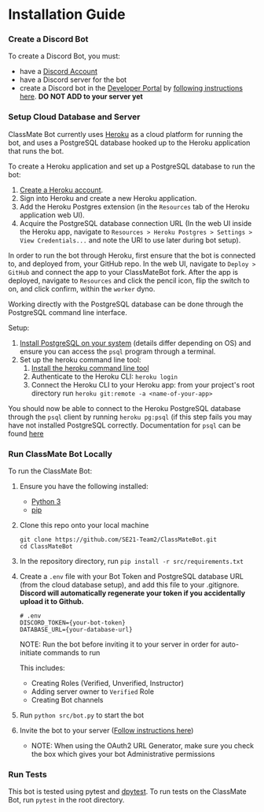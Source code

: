 # Installation Guide 
### Create a Discord Bot
To create a Discord Bot, you must:
* have a [Discord Account](https://discord.com/login)
* have a Discord server for the bot
* create a Discord bot in the [Developer Portal](https://discord.com/developers/applications) by [following instructions here](https://realpython.com/how-to-make-a-discord-bot-python/). **DO NOT ADD to your server yet**

### Setup Cloud Database and Server
ClassMate Bot currently uses [Heroku](https://www.heroku.com/) as a cloud platform for running the bot, and uses a PostgreSQL database hooked up to the Heroku application that runs the bot.

To create a Heroku application and set up a PostgreSQL database to run the bot:
1. [Create a Heroku account](https://signup.heroku.com/login).
2. Sign into Heroku and create a new Heroku application.
3. Add the Heroku Postgres extension (in the `Resources` tab of the Heroku application web UI).
4. Acquire the PostgreSQL database connection URL (In the web UI inside the Heroku app, navigate to `Resources > Heroku Postgres > Settings > View Credentials...` and note the URI to use later during bot setup).

In order to run the bot through Heroku, first ensure that the bot is connected to, and deployed from, your GitHub repo. In the web UI, navigate to `Deploy > GitHub` and connect the app to your ClassMateBot fork. After the app is deployed, navigate to `Resources` and click the pencil icon, flip the switch to on, and click confirm, within the `worker` dyno.

Working directly with the PostgreSQL database can be done through the PostgreSQL command line interface.

Setup:
1. [Install PostgreSQL on your system](https://www.postgresql.org/download/) (details differ depending on OS) and ensure you can access the `psql` program through a terminal.
2. Set up the heroku command line tool:
   1. [Install the heroku command line tool](https://devcenter.heroku.com/articles/heroku-cli)
   2. Authenticate to the Heroku CLI: `heroku login`
   3. Connect the Heroku CLI to your Heroku app: from your project's root directory run `heroku git:remote -a <name-of-your-app>`

You should now be able to connect to the Heroku PostgreSQL database through the `psql` client by running `heroku pg:psql` (if this step fails you may have not installed PostgreSQL correctly. Documentation for `psql` can be found [here](https://www.postgresql.org/docs/13/app-psql.html)


### Run ClassMate Bot Locally
To run the ClassMate Bot:
1. Ensure you have the following installed:
    * [Python 3](https://www.python.org/downloads/) 
    * [pip](https://pip.pypa.io/en/stable/installation/)
2. Clone this repo onto your local machine
    ```
    git clone https://github.com/SE21-Team2/ClassMateBot.git
    cd ClassMateBot
    ```
3. In the repository directory, run `pip install -r src/requirements.txt`
4. Create a `.env` file with your Bot Token and PostgreSQL database URL (from the cloud database setup), and add this file to your .gitignore.  
 **Discord will automatically regenerate your token if you accidentally upload it to Github.**
    ```
    # .env
    DISCORD_TOKEN={your-bot-token}
    DATABASE_URL={your-database-url}
    ```

    NOTE: Run the bot before inviting it to your server in order for auto-initiate commands to run
    
    This includes:
    * Creating Roles (Verified, Unverified, Instructor)
    * Adding server owner to `Verified` Role
    * Creating Bot channels
5. Run `python src/bot.py` to start the bot
6. Invite the bot to your server ([Follow instructions here](https://realpython.com/how-to-make-a-discord-bot-python/))
    * NOTE:  When using the OAuth2 URL Generator, make sure you check the box which gives your bot Administrative permissions






### Run Tests
This bot is tested using pytest and [dpytest](https://dpytest.readthedocs.io/en/latest/index.html). To run tests on the ClassMate Bot, run `pytest` in the root directory.
